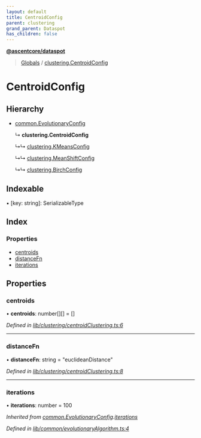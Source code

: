 ```yaml
---
layout: default
title: CentroidConfig
parent: clustering
grand_parent: Dataspot
has_children: false
---
```


**[@ascentcore/dataspot](../README.md)**

> [Globals](../globals.md) / [clustering.CentroidConfig](clustering_centroidconfig)

# CentroidConfig

## Hierarchy

* [common.EvolutionaryConfig](common_evolutionaryconfig)

  ↳ **clustering.CentroidConfig**

  ↳↳ [clustering.KMeansConfig](clustering_kmeansconfig)

  ↳↳ [clustering.MeanShiftConfig](clustering_meanshiftconfig)

  ↳↳ [clustering.BirchConfig](clustering_birchconfig)

## Indexable

▪ [key: string]: SerializableType

## Index

### Properties

* [centroids](clustering_centroidconfig#centroids)
* [distanceFn](clustering_centroidconfig#distancefn)
* [iterations](clustering_centroidconfig#iterations)

## Properties

### centroids

•  **centroids**: number[][] = []

*Defined in [lib/clustering/centroidClustering.ts:6](https://github.com/ascentcore/dataspot/blob/aa42404/lib/clustering/centroidClustering.ts#L6)*

___

### distanceFn

•  **distanceFn**: string = "euclideanDistance"

*Defined in [lib/clustering/centroidClustering.ts:8](https://github.com/ascentcore/dataspot/blob/aa42404/lib/clustering/centroidClustering.ts#L8)*

___

### iterations

•  **iterations**: number = 100

*Inherited from [common.EvolutionaryConfig](common_evolutionaryconfig).[iterations](common_evolutionaryconfig#iterations)*

*Defined in [lib/common/evolutionaryAlgorithm.ts:4](https://github.com/ascentcore/dataspot/blob/aa42404/lib/common/evolutionaryAlgorithm.ts#L4)*
